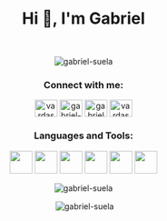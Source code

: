 <h1 align="center">Hi 👋, I'm Gabriel</h1>
</p>
<br>




<p align="center"> <img src="https://komarev.com/ghpvc/?username=gabriel-suela&label=Profile%20views&color=2133c0&style=plastic" alt="gabriel-suela" /> </p>

<h3 align="center">Connect with me:</h3>
<p align="center">
<a href="https://twitter.com/vardasnytt" target="blank"><img align="center" src="https://raw.githubusercontent.com/rahuldkjain/github-profile-readme-generator/master/src/images/icons/Social/twitter.svg" alt="vardasnytt" height="30" width="40" /></a>
<a href="https://linkedin.com/in/gabriel-suela" target="blank"><img align="center" src="https://raw.githubusercontent.com/rahuldkjain/github-profile-readme-generator/master/src/images/icons/Social/linked-in-alt.svg" alt="gabriel-suela" height="30" width="40" /></a>
<a href="https://fb.com/gabriel suela" target="blank"><img align="center" src="https://raw.githubusercontent.com/rahuldkjain/github-profile-readme-generator/master/src/images/icons/Social/facebook.svg" alt="gabriel suela" height="30" width="40" /></a>
<a href="https://instagram.com/vardasnytt" target="blank"><img align="center" src="https://raw.githubusercontent.com/rahuldkjain/github-profile-readme-generator/master/src/images/icons/Social/instagram.svg" alt="vardasnytt" height="30" width="40" /></a>
</p>

<h3 align="center">Languages and Tools:</h3>
<p align="center">
<img src="https://cdn.jsdelivr.net/gh/devicons/devicon/icons/css3/css3-original.svg" width="40" height="40"/>
<img src="https://cdn.jsdelivr.net/gh/devicons/devicon/icons/html5/html5-original.svg" width="40" height="40"/>
<img src="https://cdn.jsdelivr.net/gh/devicons/devicon/icons/javascript/javascript-original.svg" width="40" heiht="40"/>
<img src="https://cdn.jsdelivr.net/gh/devicons/devicon/icons/react/react-original.svg" width="40" height="40"/>
<img src="https://cdn.jsdelivr.net/gh/devicons/devicon/icons/git/git-original.svg" width="40" height="40"/>
<img src="https://cdn.jsdelivr.net/gh/devicons/devicon/icons/linux/linux-original.svg" width="40" height="40"/>
</p>
          

<p align='center'><img align="center" src="https://github-readme-stats.vercel.app/api/top-langs?username=gabriel-suela&show_icons=true&theme=synthwave&locale=en&layout=compact" alt="gabriel-suela"  /> </p>

<p align='center'>&nbsp;<img align="center" src="https://github-readme-stats.vercel.app/api?username=gabriel-suela&show_icons=true&theme=synthwave&locale=en" alt="gabriel-suela" /></p>
<br>


